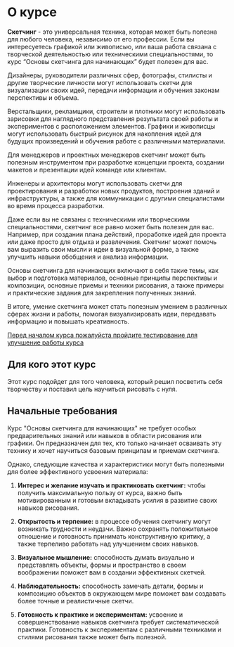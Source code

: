 # О курсе

**Скетчинг** - это универсальная техника, которая может быть полезна для любого человека, независимо от его профессии. Если вы интересуетесь графикой или живописью, или ваша работа связана с творческой деятельностью или техническими специальностями, то курс “Основы скетчинга для начинающих” будет полезен для вас.

Дизайнеры, руководители различных сфер, фотографы, стилисты и другие творческие личности могут использовать скетчи для визуализации своих идей, передачи информации и обучения законам перспективы и объема.

Верстальщики, рекламщики, строители и плотники могут использовать зарисовки для наглядного представления результата своей работы и экспериментов с расположением элементов. Графики и живописцы могут использовать быстрый рисунок для накопления идей для будущих произведений и обучения работе с различными материалами.

Для менеджеров и проектных менеджеров скетчинг может быть полезным инструментом при разработке концепции проекта, создании макетов и презентации идей команде или клиентам.

Инженеры и архитекторы могут использовать скетчи для проектирования и разработки новых продуктов, построения зданий и инфраструктуры, а также для коммуникации с другими специалистами во время процесса разработки.

Даже если вы не связаны с техническими или творческими специальностями, скетчинг все равно может быть полезен для вас. Например, при создании плана действий, проработке идей для проекта или даже просто для отдыха и развлечения. Скетчинг может помочь вам выразить свои мысли и идеи в визуальной форме, а также улучшить навыки обобщения и анализа информации.

Основы скетчинга для начинающих включают в себя такие темы, как выбор и подготовка материалов, основные принципы перспективы и композиции, основные приемы и техники рисования, а также примеры и практические задания для закрепления полученных знаний.

В итоге, умение скетчинга может стать полезным умением  в различных сферах жизни и работы, помогая визуализировать идеи, передавать информацию и повышать креативность.

[Перед началом курса пожалуйста пройдите тестирование для улучшение работы курса](https://forms.yandex.ru/cloud/6586ce332530c23a1b1b76e0/)

## Для кого этот курс

Этот курс подойдет для того человека, который решил посветить себя творчеству и поставил цель научиться рисовать с нуля.

## Начальные требования

Курс "Основы скетчинга для начинающих" не требует особых предварительных знаний или навыков в области рисования или графики. Он предназначен для тех, кто только начинает осваивать эту технику и хочет научиться базовым принципам и приемам скетчинга.

Однако, следующие качества и характеристики могут быть полезными для более эффективного усвоения материала:

1. **Интерес и желание изучать и практиковать скетчинг:** чтобы получить максимальную пользу от курса, важно быть мотивированным и готовым вкладывать усилия в развитие своих навыков рисования.

2. **Открытость и терпение:** в процессе обучения скетчингу могут возникать трудности и неудачи. Важно сохранять положительное отношение и готовность принимать конструктивную критику, а также терпеливо работать над улучшением своих навыков.

3. **Визуальное мышление:** способность думать визуально и представлять объекты, формы и пространство в своем воображении поможет вам в создании эффективных скетчей.

4. **Наблюдательность:** способность замечать детали, формы и композицию объектов в окружающем мире поможет вам создавать более точные и реалистичные скетчи.

5. **Готовность к практике и экспериментам:** усвоение и совершенствование навыков скетчинга требует систематической практики. Готовность к экспериментам с различными техниками и стилями рисования также может быть полезной.
